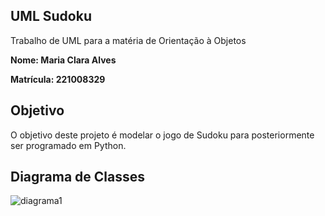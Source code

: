 ## UML Sudoku

Trabalho de UML para a matéria de Orientação à Objetos 

**Nome: Maria Clara Alves**

**Matrícula: 221008329**

## Objetivo

O objetivo deste projeto é modelar o jogo de Sudoku para posteriormente ser programado em Python.

## Diagrama de Classes
![diagrama1](https://github.com/alvezclari/trabalho_FGA0158/assets/145598542/26ad9bf4-bbae-4b87-ad8b-04bba956ce8a)
